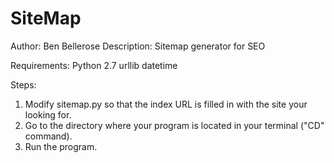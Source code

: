 # SiteMap
Author: Ben Bellerose
Description: Sitemap generator for SEO

Requirements:
Python 2.7
urllib
datetime

Steps:
1. Modify sitemap.py so that the index URL is filled in with the site your looking for.
2. Go to the directory where your program is located in your terminal ("CD" command).
3. Run the program.
